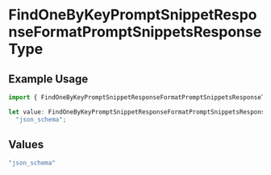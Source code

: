 # FindOneByKeyPromptSnippetResponseFormatPromptSnippetsResponseType

## Example Usage

```typescript
import { FindOneByKeyPromptSnippetResponseFormatPromptSnippetsResponseType } from "@orq-ai/node/models/operations";

let value: FindOneByKeyPromptSnippetResponseFormatPromptSnippetsResponseType =
  "json_schema";
```

## Values

```typescript
"json_schema"
```